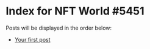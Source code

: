 # Index for NFT World #5451
Posts will be displayed in the order below:

- [Your first post](./001-first.md)

